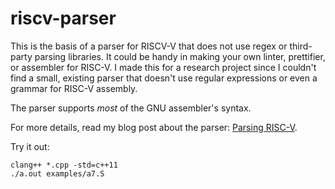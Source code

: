 # riscv-parser

This is the basis of a parser for RISCV-V that does not use regex or third-party parsing libraries. It could be handy in making your own linter, prettifier, or assembler for RISC-V. I made this for a research project since I couldn't find a small, existing parser that doesn't use regular expressions or even a grammar for RISC-V assembly.

The parser supports *most* of the GNU assembler's syntax. 

For more details, read my blog post about the parser: [Parsing RISC-V](https://web.eecs.utk.edu/~azh/blog/parsingriscvhtml).

Try it out:
```
clang++ *.cpp -std=c++11
./a.out examples/a7.S
```

